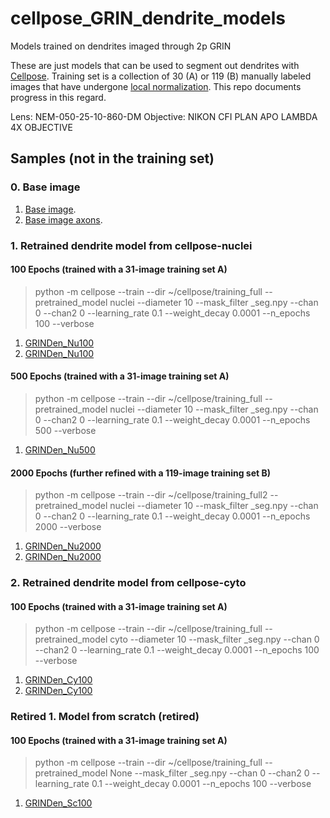 # cellpose_GRIN_dendrite_models
Models trained on dendrites imaged through 2p GRIN
 
These are just models that can be used to segment out dendrites with [Cellpose](https://github.com/MouseLand/cellpose). 
Training set is a collection of 30 (A) or 119 (B) manually labeled images that have undergone [local normalization](https://github.com/xzhang03/Local-normalize).
This repo documents progress in this regard. 

Lens: NEM-050-25-10-860-DM
Objective: NIKON CFI PLAN APO LAMBDA 4X OBJECTIVE
 
## Samples (not in the training set)

### 0. Base image
1. [Base image](https://github.com/xzhang03/cellpose_GRIN_dendrite_models/blob/main/sample_images/base.png).
2. [Base image axons](https://github.com/xzhang03/cellpose_GRIN_dendrite_models/blob/main/sample_images/base_axon.png).

### 1. Retrained dendrite model from cellpose-nuclei
#### 100 Epochs (trained with a 31-image training set A)
>python -m cellpose --train --dir ~/cellpose/training_full --pretrained_model nuclei --diameter 10 --mask_filter _seg.npy --chan 0 --chan2 0 --learning_rate 0.1 --weight_decay 0.0001 --n_epochs 100 --verbose
1. [GRINDen_Nu100](https://github.com/xzhang03/cellpose_GRIN_dendrite_models/blob/main/sample_images/GRINDen_Nu100.png)
2. [GRINDen_Nu100](https://github.com/xzhang03/cellpose_GRIN_dendrite_models/blob/main/sample_images/GRINDen_Nu100_axons.png)
#### 500 Epochs (trained with a 31-image training set A)
>python -m cellpose --train --dir ~/cellpose/training_full --pretrained_model nuclei --diameter 10 --mask_filter _seg.npy --chan 0 --chan2 0 --learning_rate 0.1 --weight_decay 0.0001 --n_epochs 500 --verbose
1. [GRINDen_Nu500](https://github.com/xzhang03/cellpose_GRIN_dendrite_models/blob/main/sample_images/GRINDen_Nu500.png)
#### 2000 Epochs (further refined with a 119-image training set B)
>python -m cellpose --train --dir ~/cellpose/training_full2 --pretrained_model nuclei --diameter 10 --mask_filter _seg.npy --chan 0 --chan2 0 --learning_rate 0.1 --weight_decay 0.0001 --n_epochs 2000 --verbose
1. [GRINDen_Nu2000](https://github.com/xzhang03/cellpose_GRIN_dendrite_models/blob/main/sample_images/GRINDen_Nu2000.png)
2. [GRINDen_Nu2000](https://github.com/xzhang03/cellpose_GRIN_dendrite_models/blob/main/sample_images/GRINDen_Nu2000_axons.png)

### 2. Retrained dendrite model from cellpose-cyto
#### 100 Epochs (trained with a 31-image training set A)
>python -m cellpose --train --dir ~/cellpose/training_full --pretrained_model cyto --diameter 10 --mask_filter _seg.npy --chan 0 --chan2 0 --learning_rate 0.1 --weight_decay 0.0001 --n_epochs 100 --verbose
1. [GRINDen_Cy100](https://github.com/xzhang03/cellpose_GRIN_dendrite_models/blob/main/sample_images/GRINDen_Cy100.png)
2. [GRINDen_Cy100](https://github.com/xzhang03/cellpose_GRIN_dendrite_models/blob/main/sample_images/GRINDen_Cy100_axons.png)

### Retired 1. Model from scratch (retired)
#### 100 Epochs (trained with a 31-image training set A)
>python -m cellpose --train --dir ~/cellpose/training_full --pretrained_model None --mask_filter _seg.npy --chan 0 --chan2 0 --learning_rate 0.1 --weight_decay 0.0001 --n_epochs 100 --verbose
1. [GRINDen_Sc100](https://github.com/xzhang03/cellpose_GRIN_dendrite_models/blob/main/sample_images/GRINDen_Sc100.png)
